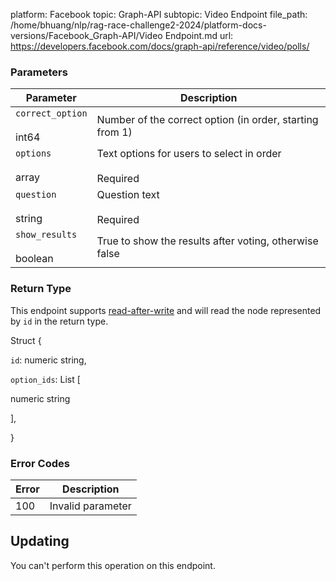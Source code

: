 platform: Facebook
topic: Graph-API
subtopic: Video Endpoint
file_path: /home/bhuang/nlp/rag-race-challenge2-2024/platform-docs-versions/Facebook_Graph-API/Video Endpoint.md
url: https://developers.facebook.com/docs/graph-api/reference/video/polls/

### Parameters

| Parameter | Description |
| --- | --- |
| `correct_option`<br><br>int64 | Number of the correct option (in order, starting from 1) |
| `options`<br><br>array<string> | Text options for users to select in order<br><br>Required |
| `question`<br><br>string | Question text<br><br>Required |
| `show_results`<br><br>boolean | True to show the results after voting, otherwise false |

### Return Type

This endpoint supports [read-after-write](https://developers.facebook.com/docs/graph-api/advanced/#read-after-write) and will read the node represented by `id` in the return type.

Struct {

`id`: numeric string,

`option_ids`: List \[

numeric string

\],

}

### Error Codes

| Error | Description |
| --- | --- |
| 100 | Invalid parameter |

## Updating

You can't perform this operation on this endpoint.